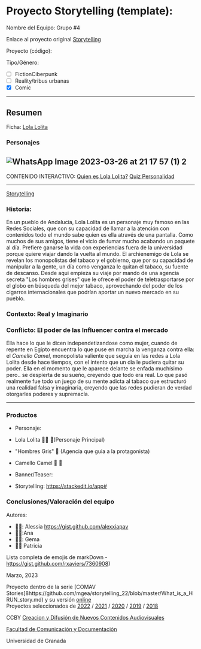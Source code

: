 

# Proyecto Storytelling (template): 

Nombre del Equipo: Grupo #4

Enlace al proyecto original [Storytelling](https://stackedit.io/app#) 

Proyecto (código): 

Tipo/Género:  
- [ ] FictionCiberpunk  
- [ ] Reality/tribus urbanas  
- [X] Comic

----------------------------
## Resumen 
Ficha: 
[Lola Lolita](https://drive.google.com/file/d/1QzBcEOTLOZPxC9DH6v4k2OifFYoynI4r/view?usp=sharing)

### Personajes
![WhatsApp Image 2023-03-26 at 21 17 57 (1) 2](https://user-images.githubusercontent.com/128466996/228162224-a1989732-7b8a-4d48-b39c-4b3534334fd0.jpeg)
-------------------------------
CONTENIDO INTERACTIVO:
[Quien es Lola Lolita?](https://h5p.org/node/1368441) 
[Quiz Personalidad](https://h5p.org/node/1368950?feed_me=nps) 

-------------------------------
[Storytelling](https://stackedit.io/app#)
### Historia: 
En un pueblo de Andalucia, Lola Lolita es un personaje muy famoso en las Redes Sociales, que con su capacidad de llamar a la atención con contenidos todo el mundo sabe quien es ella através de una pantalla. Como muchos de sus amigos, tiene el vicio de fumar mucho acabando un paquete al día. Prefiere ganarse la vida con experiencias fuera de la universidad porque quiere viajar dando la vuelta al mundo. 
El archienemigo de Lola se revelan los monopolistas del tabaco y el gobierno, que por su capacidad de manipular a la gente, un día como venganza le quitan el tabaco, su fuente de descanso. Desde aqui empieza su viaje por mando de una agencia secreta "Los hombres grises" que le ofrece el poder de teletrasportarse por el globo en búsqueda del mejor tabaco, aprovechando del poder de los cigarros internacionales que podrían aportar un nuevo mercado en su pueblo. 

### Contexto: Real y Imaginario 


### Conflicto: El poder de las Influencer contra el mercado
 Ella hace lo que le dicen independetizandose como mujer, cuando de repente en Egipto encuentra lo que puse en marcha la venganza contra ella: el *Camello Camel*, monopolista valiente que seguía en las redes a Lola Lolita desde hace tiempos, con el intento que un día le pudiera quitar su poder. 
Ella en el momento que le aparece delante se enfada muchísimo pero.. se despierta de su sueño, creyendo que todo era real. Lo que pasó realmente fue todo un juego de su mente adicta al tabaco que estructuró una realidad falsa y imaginaria, creyendo que las redes pudieran de verdad otorgarles poderes y supremacía. 

--------------------------------

### Productos

- Personaje: 
- Lola Lolita 👱‍♀️ 📱(Personaje Principal)
- "Hombres Gris" 👷 (Agencia que guia a la protagonista)
- Camello Camel 🐫 🚬


- Banner/Teaser:  


- Storytelling: https://stackedit.io/app#


### Conclusiones/Valoración del equipo


Autores:  

- 👱‍♀️: Alessia https://gist.github.com/alexxiapav
- 👱‍♀️:Ana
- 👩‍🦱: Gema
- 👩‍🦱 Patricia


Lista completa de emojis de markDown - https://gist.github.com/rxaviers/7360908) 

Marzo, 2023

Proyecto dentro de la serie [COMAV Stories]8https://github.com/mgea/storytelling_22/blob/master/What_is_a_HRUN_story.md) y su versión [online](https://utopolis.ugr.es/media/HRUN/)  
Proyectos seleccionados de [2022](https://github.com/mgea/storytelling/blob/master/2022/readme.md) / [2021](https://github.com/mgea/storytelling/blob/master/2021/readme.md) / [2020](https://github.com/mgea/storytelling/blob/master/2020/readme.md)  / 
[2019](https://github.com/mgea/storytelling/blob/master/2019/readme.md) / [2018](https://github.com/mgea/storytelling/blob/master/2018/readme.md) 

CCBY [Creacion y Difusión de Nuevos Contenidos Audiovisuales](http://utopolis.ugr.es/medialab)

[Facultad de Comunicación y Documentación](http://fcd.ugr.es)

Universidad de Granada
